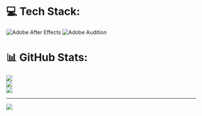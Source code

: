 # 💻 Tech Stack:

![Adobe After Effects](https://img.shields.io/badge/Adobe%20After%20Effects-9999FF.svg?style=for-the-badge&logo=Adobe%20After%20Effects&logoColor=white) ![Adobe Audition](https://img.shields.io/badge/Adobe%20Audition-9999FF.svg?style=for-the-badge&logo=Adobe%20Audition&logoColor=white)

# 📊 GitHub Stats:

![](https://github-readme-stats.vercel.app/api?username=enrichoalkalas01&theme=gruvbox&hide_border=false&include_all_commits=false&count_private=false)<br/>
![](https://github-readme-streak-stats.herokuapp.com/?user=enrichoalkalas01&theme=gruvbox&hide_border=false)<br/>
![](https://github-readme-stats.vercel.app/api/top-langs/?username=enrichoalkalas01&theme=gruvbox&hide_border=false&include_all_commits=false&count_private=false&layout=compact)

---

[![](https://visitcount.itsvg.in/api?id=enrichoalkalas01&icon=0&color=0)](https://visitcount.itsvg.in)

<!-- Proudly created with GPRM ( https://gprm.itsvg.in ) -->

<!-- asd -->
